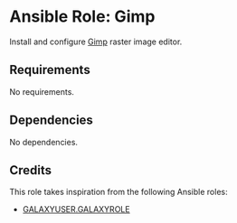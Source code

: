 # Ansible Role: Gimp

Install and configure [Gimp](https://www.gimp.org/) raster image editor.

## Requirements

No requirements.

## Dependencies

No dependencies.

## Credits

This role takes inspiration from the following Ansible roles:

- [GALAXYUSER.GALAXYROLE](https://github.com/GITUSER/GITREPO)
